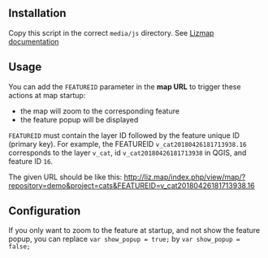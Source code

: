 ## Installation

Copy this script in the correct `media/js` directory. See [Lizmap documentation](https://docs.lizmap.com/current/fr/publish/advanced_lizmap_config.html#adding-your-own-javascript)

## Usage

You can add the `FEATUREID` parameter in the **map URL** to trigger these actions at map startup:
* the map will zoom to the corresponding feature
* the feature popup will be displayed

`FEATUREID` must contain the layer ID followed by the feature unique ID (primary key). For example, the FEATUREID `v_cat20180426181713938.16` corresponds to the layer `v_cat`, id `v_cat20180426181713938` in QGIS, and feature ID `16`.

The given URL should be like this: http://liz.map/index.php/view/map/?repository=demo&project=cats&FEATUREID=v_cat20180426181713938.16

## Configuration

If you only want to zoom to the feature at startup, and not show the feature popup, you can replace `var show_popup = true;` by `var show_popup = false;`
